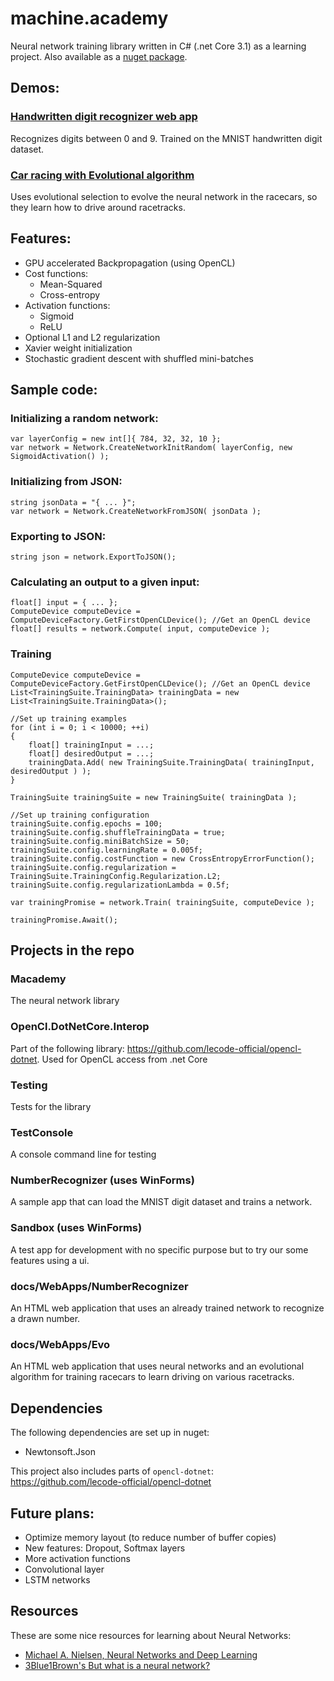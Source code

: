 # machine.academy

Neural network training library written in C# (.net Core 3.1) as a learning project. Also available as a [nuget package](https://www.nuget.org/packages/Macademy/).

## Demos:

### [Handwritten digit recognizer web app](https://zbendefy.github.io/machine.academy/WebApps/NumberRecognize/index.html)

Recognizes digits between 0 and 9. Trained on the MNIST handwritten digit dataset.


### [Car racing with Evolutional algorithm](https://zbendefy.github.io/machine.academy/WebApps/Evo/index.html)

Uses evolutional selection to evolve the neural network in the racecars, so they learn how to drive around racetracks.

## Features:
 * GPU accelerated Backpropagation (using OpenCL)
 * Cost functions: 
    * Mean-Squared
    * Cross-entropy
 * Activation functions:
    * Sigmoid
    * ReLU
 * Optional L1 and L2 regularization
 * Xavier weight initialization
 * Stochastic gradient descent with shuffled mini-batches

## Sample code:

### Initializing a random network:
```
var layerConfig = new int[]{ 784, 32, 32, 10 };
var network = Network.CreateNetworkInitRandom( layerConfig, new SigmoidActivation() );
```

### Initializing from JSON:
```
string jsonData = "{ ... }";
var network = Network.CreateNetworkFromJSON( jsonData ); 
```


### Exporting to JSON:
```
string json = network.ExportToJSON();
```

### Calculating an output to a given input:
```
float[] input = { ... };
ComputeDevice computeDevice = ComputeDeviceFactory.GetFirstOpenCLDevice(); //Get an OpenCL device
float[] results = network.Compute( input, computeDevice );
```

### Training
```
ComputeDevice computeDevice = ComputeDeviceFactory.GetFirstOpenCLDevice(); //Get an OpenCL device
List<TrainingSuite.TrainingData> trainingData = new List<TrainingSuite.TrainingData>();

//Set up training examples
for (int i = 0; i < 10000; ++i)
{
    float[] trainingInput = ...;
    float[] desiredOutput = ...;
    trainingData.Add( new TrainingSuite.TrainingData( trainingInput, desiredOutput ) );
}

TrainingSuite trainingSuite = new TrainingSuite( trainingData );

//Set up training configuration
trainingSuite.config.epochs = 100;
trainingSuite.config.shuffleTrainingData = true;
trainingSuite.config.miniBatchSize = 50;
trainingSuite.config.learningRate = 0.005f;
trainingSuite.config.costFunction = new CrossEntropyErrorFunction();
trainingSuite.config.regularization = TrainingSuite.TrainingConfig.Regularization.L2;
trainingSuite.config.regularizationLambda = 0.5f;

var trainingPromise = network.Train( trainingSuite, computeDevice );

trainingPromise.Await();
```
## Projects in the repo

### Macademy

The neural network library

### OpenCl.DotNetCore.Interop

Part of the following library: https://github.com/lecode-official/opencl-dotnet. Used for OpenCL access from .net Core

### Testing

Tests for the library

### TestConsole

A console command line for testing

### NumberRecognizer (uses WinForms)

A sample app that can load the MNIST digit dataset and trains a network.

### Sandbox (uses WinForms)

A test app for development with no specific purpose but to try our some features using a ui.

### docs/WebApps/NumberRecognizer

An HTML web application that uses an already trained network to recognize a drawn number.

### docs/WebApps/Evo

An HTML web application that uses neural networks and an evolutional algorithm for training racecars to learn driving on various racetracks.

## Dependencies
The following dependencies are set up in nuget:
* Newtonsoft.Json

This project also includes parts of `opencl-dotnet`: https://github.com/lecode-official/opencl-dotnet

## Future plans:
 * Optimize memory layout (to reduce number of buffer copies)
 * New features: Dropout, Softmax layers
 * More activation functions
 * Convolutional layer
 * LSTM networks

## Resources

These are some nice resources for learning about Neural Networks:
 * [Michael A. Nielsen, Neural Networks and Deep Learning](http://neuralnetworksanddeeplearning.com/index.html)
 * [3Blue1Brown's But what is a neural network?](https://www.youtube.com/watch?v=aircAruvnKk)
